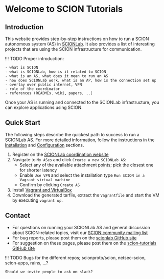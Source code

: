 # Welcome to SCION Tutorials

## Introduction

This website provides step-by-step instructions on how to run a SCION autonomous system (AS) in [SCIONLab](https://www.scionlab.org).
It also provides a list of interesting projects that are using the SCION infrastructure for communication.

!!! TODO
    Proper introduction:

    - what is SCION
    - what is SCIONLab, how is it related to SCION
    - what is an AS, what does it mean to run an AS
    - how does SCIONLab work, what is an AP, how is the connection set up
    - overlay over public internet, VPN
    - role of the coordinator
    - references (READMEs, wiki, papers, ..)

Once your AS is running and connected to the SCIONLab infrastructure, you can explore applications using SCION.


## Quick Start

The following steps describe the quickest path to success to run a SCIONLab AS.
For more detailed information, follow the instructions in the [Installation](install/index.md) and 
[Configuration](config/create_as.md) sections.

1. Register on the [SCIONLab coordination website](https://www.scionlab.org)
2. Navigate to `My ASes` and click `Create a new SCIONLab AS`:
    * Select any of the available attachment points; pick the closest one for shorter latency
    * Enable `Use VPN` and select the installation type `Run SCION in a Vagrant virtual machine`
    * Confirm by clicking `Create AS`
3. Install [Vagrant and VirtualBox](install/vm.md)
4. Download the generated tarfile, extract the `Vagrantfile` and start the VM by executing `vagrant up`.

[//]: # (TODO: Screenshots)



## Contact

* For questions on running your SCIONLab AS and general discussion about SCION-related topics, visit our [SCION community mailing list](https://lists.inf.ethz.ch/mailman/listinfo/scion)
* For bug reports, please post them on the [scionlab GitHub site](https://github.com/netsec-ethz/scionlab)
* For suggestion on these pages, please post them on the [scion-tutorials GitHub site](https://github.com/netsec-ethz/scion-tutorials)

!!! TODO
    Bugs for the different repos; scionproto/scion, netsec-scion, scion-apps, rains, ...?
    
    Should we invite people to ask on slack?
